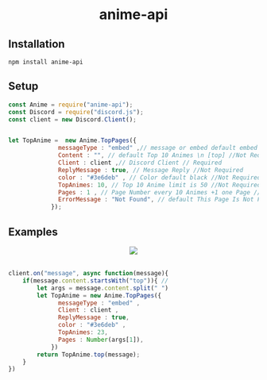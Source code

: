 <div align="center">
  <h1>anime-api</h1>
</div>

## Installation

```npm
npm install anime-api
```

## Setup 
```js
const Anime = require("anime-api");
const Discord = require("discord.js");
const client = new Discord.Client();


let TopAnime =  new Anime.TopPages({
              messageType : "embed" ,// message or embed default embed //Not Required
              Content : "", // default Top 10 Animes \n [top] //Not Required
              Client : client ,// Discord Client // Required
              ReplyMessage : true, // Message Reply //Not Required
              color : "#3e6deb" , // Color default black //Not Required
              TopAnimes: 10, // Top 10 Anime limit is 50 //Not Required
              Pages : 1 , // Page Number every 10 Animes +1 one Page //Not Required
              ErrorMessage : "Not Found", // default This Page Is Not Found 🙂//Not Required
            });
```

## Examples 

<div align="center">
  <img src="https://cdn.discordapp.com/attachments/863796420996890645/863802146645868544/Screenshot_31.png">
  <br> <br>
</div>

```js
client.on("message", async function(message){
    if(message.content.startsWith("top")){ //
        let args = message.content.split(" ")
        let TopAnime = new Anime.TopPages({
              messageType : "embed" ,
              Client : client ,
              ReplyMessage : true, 
              color : "#3e6deb" , 
              TopAnimes: 23, 
              Pages : Number(args[1]),
            })
        return TopAnime.top(message);
    }
})
```
